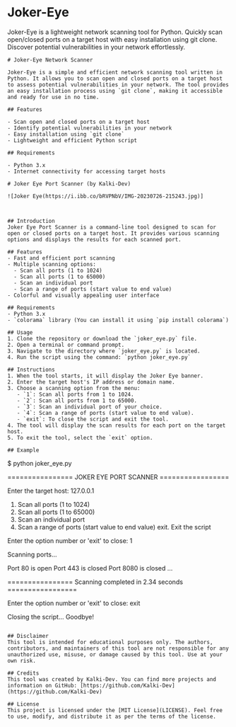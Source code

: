 # Joker-Eye
Joker-Eye is a lightweight network scanning tool for Python. Quickly scan open/closed ports on a target host with easy installation using git clone. Discover potential vulnerabilities in your network effortlessly.

```
# Joker-Eye Network Scanner

Joker-Eye is a simple and efficient network scanning tool written in Python. It allows you to scan open and closed ports on a target host to assess potential vulnerabilities in your network. The tool provides an easy installation process using `git clone`, making it accessible and ready for use in no time.

## Features

- Scan open and closed ports on a target host
- Identify potential vulnerabilities in your network
- Easy installation using `git clone`
- Lightweight and efficient Python script

## Requirements

- Python 3.x
- Internet connectivity for accessing target hosts

# Joker Eye Port Scanner (by Kalki-Dev)

![Joker Eye(https://i.ibb.co/bRVPNbV/IMG-20230726-215243.jpg)]



## Introduction
Joker Eye Port Scanner is a command-line tool designed to scan for open or closed ports on a target host. It provides various scanning options and displays the results for each scanned port.

## Features
- Fast and efficient port scanning
- Multiple scanning options:
  - Scan all ports (1 to 1024)
  - Scan all ports (1 to 65000)
  - Scan an individual port
  - Scan a range of ports (start value to end value)
- Colorful and visually appealing user interface

## Requirements
- Python 3.x
- `colorama` library (You can install it using `pip install colorama`)

## Usage
1. Clone the repository or download the `joker_eye.py` file.
2. Open a terminal or command prompt.
3. Navigate to the directory where `joker_eye.py` is located.
4. Run the script using the command: `python joker_eye.py`

## Instructions
1. When the tool starts, it will display the Joker Eye banner.
2. Enter the target host's IP address or domain name.
3. Choose a scanning option from the menu:
   - `1`: Scan all ports from 1 to 1024.
   - `2`: Scan all ports from 1 to 65000.
   - `3`: Scan an individual port of your choice.
   - `4`: Scan a range of ports (start value to end value).
   - `exit`: To close the script and exit the tool.
4. The tool will display the scan results for each port on the target host.
5. To exit the tool, select the `exit` option.

## Example
```
$ python joker_eye.py

================ JOKER EYE PORT SCANNER =================

Enter the target host: 127.0.0.1

1. Scan all ports (1 to 1024)
2. Scan all ports (1 to 65000)
3. Scan an individual port
4. Scan a range of ports (start value to end value)
exit. Exit the script

Enter the option number or 'exit' to close: 1

Scanning ports...

Port 80 is open
Port 443 is closed
Port 8080 is closed
...

================ Scanning completed in 2.34 seconds =================

Enter the option number or 'exit' to close: exit

Closing the script... Goodbye!
```

## Disclaimer
This tool is intended for educational purposes only. The authors, contributors, and maintainers of this tool are not responsible for any unauthorized use, misuse, or damage caused by this tool. Use at your own risk.

## Credits
This tool was created by Kalki-Dev. You can find more projects and information on GitHub: [https://github.com/Kalki-Dev](https://github.com/Kalki-Dev)

## License
This project is licensed under the [MIT License](LICENSE). Feel free to use, modify, and distribute it as per the terms of the license.
